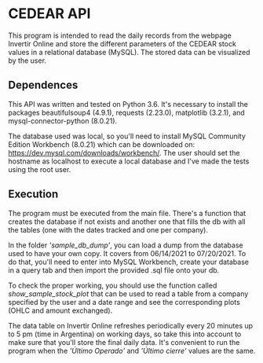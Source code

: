 # CEDEAR API

This program is intended to read the daily records from the webpage Invertir Online and store the different parameters
of the CEDEAR stock values in a relational database (MySQL). The stored data can be visualized by the user.  

## Dependences
This API was written and tested on Python 3.6. It's necessary to install the packages beautifulsoup4 (4.9.1), requests (2.23.0), matplotlib (3.2.1),
and mysql-connector-python (8.0.21).

The database used was local, so you'll need to install MySQL Community Edition Workbench (8.0.21) which can be 
downloaded on: https://dev.mysql.com/downloads/workbench/. The user should set the hostname as localhost to execute a local database and I've made the tests using the root user.

## Execution
The program must be executed from the main file. There's a function that creates the database if not exists and another one
that fills the db with all the tables (one with the dates tracked and one per company).

In the folder _'sample_db_dump'_, you can load a dump from the database used to have your own copy. It covers from 
06/14/2021 to 07/20/2021. To do that, you'll need to enter into MySQL Workbench, create your database in a query tab and
then import the provided .sql file onto your db. 

To check the proper working, you should use the function called _show_sample_stock_plot_ that can be used to read a table
from a company specified by the user and a date range and see the corresponding plots (OHLC and amount exchanged).

The data table on Invertir Online refreshes periodically every 20 minutes up to 5 pm (time in Argentina) on working days,
so take this into account to make sure that you'll store the final daily data. It's convenient to run the program when 
the _'Último Operado'_ and _'Último cierre'_ values are the same.






